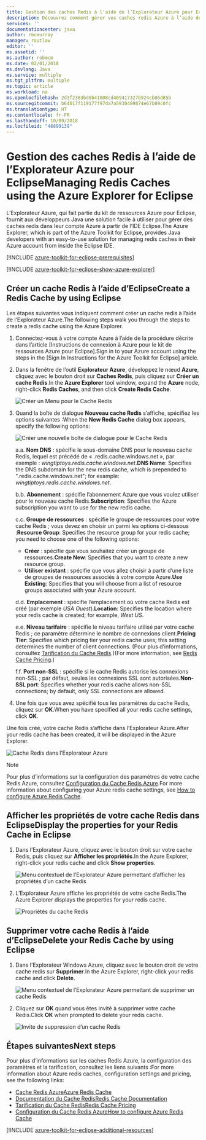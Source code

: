 ```yaml
---
title: Gestion des caches Redis à l’aide de l’Explorateur Azure pour Eclipse
description: Découvrez comment gérer vos caches redis Azure à l’aide de l’Explorateur Azure pour Eclipse.
services: ''
documentationcenter: java
author: rmcmurray
manager: routlaw
editor: ''
ms.assetid: ''
ms.author: robmcm
ms.date: 02/01/2018
ms.devlang: Java
ms.service: multiple
ms.tgt_pltfrm: multiple
ms.topic: article
ms.workload: na
ms.openlocfilehash: 2d3f2363bd0b41808cd409417327b924cb86d85b
ms.sourcegitcommit: b64017f119177f97da7a5930489874e67b09c0fc
ms.translationtype: HT
ms.contentlocale: fr-FR
ms.lasthandoff: 10/09/2018
ms.locfileid: "48899139"
---
```

# <a name="managing-redis-caches-using-the-azure-explorer-for-eclipse"></a><span data-ttu-id="90c5f-103">Gestion des caches Redis à l’aide de l’Explorateur Azure pour Eclipse</span><span class="sxs-lookup"><span data-stu-id="90c5f-103">Managing Redis Caches using the Azure Explorer for Eclipse</span></span>

<span data-ttu-id="90c5f-104">L’Explorateur Azure, qui fait partie du kit de ressources Azure pour Eclipse, fournit aux développeurs Java une solution facile à utiliser pour gérer des caches redis dans leur compte Azure à partir de l’IDE Eclipse.</span><span class="sxs-lookup"><span data-stu-id="90c5f-104">The Azure Explorer, which is part of the Azure Toolkit for Eclipse, provides Java developers with an easy-to-use solution for managing redis caches in their Azure account from inside the Eclipse IDE.</span></span>

[!INCLUDE [azure-toolkit-for-eclipse-prerequisites](../includes/azure-toolkit-for-eclipse-prerequisites.md)]

[!INCLUDE [azure-toolkit-for-eclipse-show-azure-explorer](../includes/azure-toolkit-for-eclipse-show-azure-explorer.md)]

## <a name="create-a-redis-cache-by-using-eclipse"></a><span data-ttu-id="90c5f-105">Créer un cache Redis à l’aide d’Eclipse</span><span class="sxs-lookup"><span data-stu-id="90c5f-105">Create a Redis Cache by using Eclipse</span></span>

<span data-ttu-id="90c5f-106">Les étapes suivantes vous indiquent comment créer un cache redis à l’aide de l’Explorateur Azure.</span><span class="sxs-lookup"><span data-stu-id="90c5f-106">The following steps walk you through the steps to create a redis cache using the Azure Explorer.</span></span>

1. <span data-ttu-id="90c5f-107">Connectez-vous à votre compte Azure à l’aide de la procédure décrite dans l’article [Instructions de connexion à Azure pour le kit de ressources Azure pour Eclipse].</span><span class="sxs-lookup"><span data-stu-id="90c5f-107">Sign in to your Azure account using the steps in the [Sign In Instructions for the Azure Toolkit for Eclipse] article.</span></span>

1. <span data-ttu-id="90c5f-108">Dans la fenêtre de l’outil **Explorateur Azure**, développez le nœud **Azure**, cliquez avec le bouton droit sur **Caches Redis**, puis cliquez sur **Créer un cache Redis**.</span><span class="sxs-lookup"><span data-stu-id="90c5f-108">In the **Azure Explorer** tool window, expand the **Azure** node, right-click **Redis Caches**, and then click **Create Redis Cache**.</span></span>

   ![Créer un Menu pour le Cache Redis][CR01]

1. <span data-ttu-id="90c5f-110">Quand la boîte de dialogue **Nouveau cache Redis** s’affiche, spécifiez les options suivantes :</span><span class="sxs-lookup"><span data-stu-id="90c5f-110">When the **New Redis Cache** dialog box appears, specify the following options:</span></span>

   ![Créer une nouvelle boîte de dialogue pour le Cache Redis][CR02]

   <span data-ttu-id="90c5f-112">a.</span><span class="sxs-lookup"><span data-stu-id="90c5f-112">a.</span></span> <span data-ttu-id="90c5f-113">**Nom DNS** : spécifie le sous-domaine DNS pour le nouveau cache Redis, lequel est précédé de « .redis.cache.windows.net », par exemple : *wingtiptoys.redis.cache.windows.net*.</span><span class="sxs-lookup"><span data-stu-id="90c5f-113">**DNS Name**: Specifies the DNS subdomain for the new redis cache, which is prepended to ".redis.cache.windows.net"; for example: *wingtiptoys.redis.cache.windows.net*.</span></span>

   <span data-ttu-id="90c5f-114">b.</span><span class="sxs-lookup"><span data-stu-id="90c5f-114">b.</span></span> <span data-ttu-id="90c5f-115">**Abonnement** : spécifie l’abonnement Azure que vous voulez utiliser pour le nouveau cache Redis.</span><span class="sxs-lookup"><span data-stu-id="90c5f-115">**Subscription**: Specifies the Azure subscription you want to use for the new redis cache.</span></span>

   <span data-ttu-id="90c5f-116">c.</span><span class="sxs-lookup"><span data-stu-id="90c5f-116">c.</span></span> <span data-ttu-id="90c5f-117">**Groupe de ressources** : spécifie le groupe de ressources pour votre cache Redis ; vous devez en choisir un parmi les options ci-dessous :</span><span class="sxs-lookup"><span data-stu-id="90c5f-117">**Resource Group**: Specifies the resource group for your redis cache; you need to choose one of the following options:</span></span>
      * <span data-ttu-id="90c5f-118">**Créer** : spécifie que vous souhaitez créer un groupe de ressources.</span><span class="sxs-lookup"><span data-stu-id="90c5f-118">**Create New**: Specifies that you want to create a new resource group.</span></span>
      * <span data-ttu-id="90c5f-119">**Utiliser existant** : spécifie que vous allez choisir à partir d’une liste de groupes de ressources associés à votre compte Azure.</span><span class="sxs-lookup"><span data-stu-id="90c5f-119">**Use Existing**: Specifies that you will choose from a list of resource groups associated with your Azure account.</span></span>

   <span data-ttu-id="90c5f-120">d.</span><span class="sxs-lookup"><span data-stu-id="90c5f-120">d.</span></span> <span data-ttu-id="90c5f-121">**Emplacement** : spécifie l’emplacement où votre cache Redis est créé (par exemple *USA Ouest*).</span><span class="sxs-lookup"><span data-stu-id="90c5f-121">**Location**: Specifies the location where your redis cache is created; for example, *West US*.</span></span>

   <span data-ttu-id="90c5f-122">e.</span><span class="sxs-lookup"><span data-stu-id="90c5f-122">e.</span></span> <span data-ttu-id="90c5f-123">**Niveau tarifaire** : spécifie le niveau tarifaire utilisé par votre cache Redis ; ce paramètre détermine le nombre de connexions client.</span><span class="sxs-lookup"><span data-stu-id="90c5f-123">**Pricing Tier**: Specifies which pricing tier your redis cache uses; this setting determines the number of client connections.</span></span> <span data-ttu-id="90c5f-124">(Pour plus d’informations, consultez [Tarification du Cache Redis].)</span><span class="sxs-lookup"><span data-stu-id="90c5f-124">(For more information, see [Redis Cache Pricing].)</span></span>

   <span data-ttu-id="90c5f-125">f.</span><span class="sxs-lookup"><span data-stu-id="90c5f-125">f.</span></span> <span data-ttu-id="90c5f-126">**Port non-SSL** : spécifie si le cache Redis autorise les connexions non-SSL ; par défaut, seules les connexions SSL sont autorisées.</span><span class="sxs-lookup"><span data-stu-id="90c5f-126">**Non-SSL port**: Specifies whether your redis cache allows non-SSL connections; by default, only SSL connections are allowed.</span></span>

1. <span data-ttu-id="90c5f-127">Une fois que vous avez spécifié tous les paramètres du cache Redis, cliquez sur **OK**.</span><span class="sxs-lookup"><span data-stu-id="90c5f-127">When you have specified all your redis cache settings, click **OK**.</span></span>

<span data-ttu-id="90c5f-128">Une fois créé, votre cache Redis s’affiche dans l’Explorateur Azure.</span><span class="sxs-lookup"><span data-stu-id="90c5f-128">After your redis cache has been created, it will be displayed in the Azure Explorer.</span></span>

   ![Cache Redis dans l’Explorateur Azure][CR03]

> [!NOTE]
>
> <span data-ttu-id="90c5f-130">Pour plus d’informations sur la configuration des paramètres de votre cache Redis Azure, consultez [Configuration du Cache Redis Azure].</span><span class="sxs-lookup"><span data-stu-id="90c5f-130">For more information about configuring your Azure redis cache settings, see [How to configure Azure Redis Cache].</span></span>
>

## <a name="display-the-properties-for-your-redis-cache-in-eclipse"></a><span data-ttu-id="90c5f-131">Afficher les propriétés de votre cache Redis dans Eclipse</span><span class="sxs-lookup"><span data-stu-id="90c5f-131">Display the properties for your Redis Cache in Eclipse</span></span>

1. <span data-ttu-id="90c5f-132">Dans l’Explorateur Azure, cliquez avec le bouton droit sur votre cache Redis, puis cliquez sur **Afficher les propriétés**.</span><span class="sxs-lookup"><span data-stu-id="90c5f-132">In the Azure Explorer, right-click your redis cache and click **Show properties**.</span></span>

   ![Menu contextuel de l’Explorateur Azure permettant d’afficher les propriétés d’un cache Redis][SP01]

1. <span data-ttu-id="90c5f-134">L’Explorateur Azure affiche les propriétés de votre cache Redis.</span><span class="sxs-lookup"><span data-stu-id="90c5f-134">The Azure Explorer displays the properties for your redis cache.</span></span>

   ![Propriétés du cache Redis][SP02]

## <a name="delete-your-redis-cache-by-using-eclipse"></a><span data-ttu-id="90c5f-136">Supprimer votre cache Redis à l’aide d’Eclipse</span><span class="sxs-lookup"><span data-stu-id="90c5f-136">Delete your Redis Cache by using Eclipse</span></span>

1. <span data-ttu-id="90c5f-137">Dans l’Explorateur Windows Azure, cliquez avec le bouton droit de votre cache redis sur **Supprimer**.</span><span class="sxs-lookup"><span data-stu-id="90c5f-137">In the Azure Explorer, right-click your redis cache and click **Delete**.</span></span>

   ![Menu contextuel de l’Explorateur Azure permettant de supprimer un cache Redis][DE01]

1. <span data-ttu-id="90c5f-139">Cliquez sur **OK** quand vous êtes invité à supprimer votre cache Redis.</span><span class="sxs-lookup"><span data-stu-id="90c5f-139">Click **OK** when prompted to delete your redis cache.</span></span>

   ![Invite de suppression d’un cache Redis][DE02]

## <a name="next-steps"></a><span data-ttu-id="90c5f-141">Étapes suivantes</span><span class="sxs-lookup"><span data-stu-id="90c5f-141">Next steps</span></span>

<span data-ttu-id="90c5f-142">Pour plus d’informations sur les caches Redis Azure, la configuration des paramètres et la tarification, consultez les liens suivants :</span><span class="sxs-lookup"><span data-stu-id="90c5f-142">For more information about Azure redis caches, configuration settings and pricing, see the following links:</span></span>

* <span data-ttu-id="90c5f-143">[Cache Redis Azure]</span><span class="sxs-lookup"><span data-stu-id="90c5f-143">[Azure Redis Cache]</span></span>
* <span data-ttu-id="90c5f-144">[Documentation du Cache Redis]</span><span class="sxs-lookup"><span data-stu-id="90c5f-144">[Redis Cache Documentation]</span></span>
* <span data-ttu-id="90c5f-145">[Tarification du Cache Redis]</span><span class="sxs-lookup"><span data-stu-id="90c5f-145">[Redis Cache Pricing]</span></span>
* <span data-ttu-id="90c5f-146">[Configuration du Cache Redis Azure]</span><span class="sxs-lookup"><span data-stu-id="90c5f-146">[How to configure Azure Redis Cache]</span></span>

[!INCLUDE [azure-toolkit-for-eclipse-additional-resources](../includes/azure-toolkit-for-eclipse-additional-resources.md)]

<!-- URL List -->

[Tarification du Cache Redis]: https://azure.microsoft.com/pricing/details/cache/
[Redis Cache Pricing]: https://azure.microsoft.com/pricing/details/cache/
[Cache Redis Azure]: https://azure.microsoft.com/services/cache/
[Azure Redis Cache]: https://azure.microsoft.com/services/cache/
[Documentation du Cache Redis]: /azure/redis-cache/
[Redis Cache Documentation]: /azure/redis-cache/
[Configuration du Cache Redis Azure]: /azure/redis-cache/cache-configure
[How to configure Azure Redis Cache]: /azure/redis-cache/cache-configure

<!-- IMG List -->

[CR01]: media/azure-toolkit-for-eclipse-managing-redis-caches-using-azure-explorer/CR01.png
[CR02]: media/azure-toolkit-for-eclipse-managing-redis-caches-using-azure-explorer/CR02.png
[CR03]: media/azure-toolkit-for-eclipse-managing-redis-caches-using-azure-explorer/CR03.png

[SP01]: media/azure-toolkit-for-eclipse-managing-redis-caches-using-azure-explorer/SP01.png
[SP02]: media/azure-toolkit-for-eclipse-managing-redis-caches-using-azure-explorer/SP02.png

[DE01]: media/azure-toolkit-for-eclipse-managing-redis-caches-using-azure-explorer/DE01.png
[DE02]: media/azure-toolkit-for-eclipse-managing-redis-caches-using-azure-explorer/DE02.png
